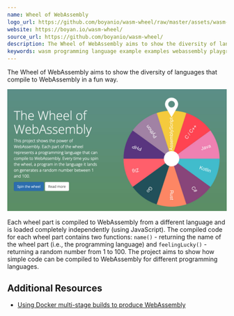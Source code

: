 ```yaml
---
name: Wheel of WebAssembly
logo_url: https://github.com/boyanio/wasm-wheel/raw/master/assets/wasm-wheel-screenshot.jpg
website: https://boyan.io/wasm-wheel/
source_url: https://github.com/boyanio/wasm-wheel/
description: The Wheel of WebAssembly aims to show the diversity of languages that compile to WebAssembly in a fun way.
keywords: wasm programming language example examples webassembly playground
---
```


The Wheel of WebAssembly aims to show the diversity of languages that compile to WebAssembly in a fun way.

![Wheel of WebAssembly screenShot](https://github.com/boyanio/wasm-wheel/raw/master/assets/wasm-wheel-screenshot.jpg)

Each wheel part is compiled to WebAssembly from a different language and is loaded completely independently (using JavaScript). The compiled code for each wheel part contains two functions: `name()` - returning the name of the wheel part (i.e., the programming language) and `feelingLucky()` - returning a random number from 1 to 100. The project aims to show how simple code can be compiled to WebAssembly for different programming languages.

## Additional Resources

- [Using Docker multi-stage builds to produce WebAssembly](https://boyan.io/docker-multi-stage-builds-webassembly/)
